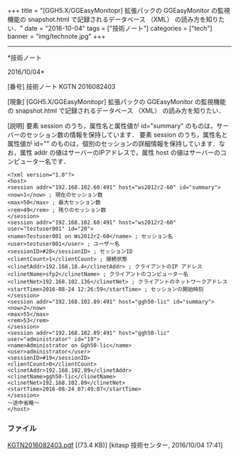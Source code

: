 ﻿+++
title = "[GGH5.X/GGEasyMonitopr] 拡張パックの GGEasyMonitor の監視機能の snapshot.html で記録されるデータベース （XML） の読み方を知りたい．"
date = "2016-10-04"
tags = ["技術ノート"]
categories = ["tech"]
banner = "img/technote.jpg"
+++

-----------------------------------------------------------------------------------------------------------------------------

*技術ノート

2016/10/04*


[番号]
技術ノート KGTN 2016082403

[現象]
[GGH5.X/GGEasyMonitopr] 拡張パックの GGEasyMonitor の監視機能の
snapshot.html で記録されるデータベース （XML） の読み方を知りたい．

[説明]
要素 session のうち，属性名と属性値が id="summary"
のものは，サーバーのセッション数の情報を保持しています． 要素 session
のうち，属性名と属性値が id=""
のものは，個別のセッションの詳細情報を保持しています．なお，属性 addr
の値はサーバーのIPアドレスで，属性 host
の値はサーバーのコンピューター名です．

    <?xml version="1.0"?>
    <host>
    <session addr="192.168.102.60:491" host="ws2012r2-60" id="summary">
    <now>1</now> ; 現在のセッション数
    <max>50</max> ; 最大セッション数
    <rem>49</rem> ; 残りのセッション数
    </session>
    <session addr="192.168.102.60:491" host="ws2012r2-60" user="testuser001" id="20">
    <name>Testuser001 on Ws2012r2-60</name> ; セッション名
    <user>testuser001</user> ; ユーザー名
    <sessionID>#20</sessionID> ; セッションID
    <clientCount>1</clientCount> ; 接続状態
    <clinetAddr>192.168.18.4</clinetAddr> ; クライアントのIP アドレス
    <clinetName>sfp2</clinetName> ; クライアントのコンピューター名
    <clinetNet>192.168.102.136</clinetNet> ; クライアントのネットワークアドレス
    <startTime>2016-08-24 12:26:59</startTime> ; セッションの開始時刻
    </session>
    <session addr="192.168.102.89:491" host="ggh50-lic" id="summary">
    <now>2</now>
    <max>55</max>
    <rem>53</rem>
    </session>
    <session addr="192.168.102.89:491" host="ggh50-lic" user="administrator" id="19">
    <name>Administrator on Ggh50-lic</name>
    <user>administrator</user>
    <sessionID>#19</sessionID>
    <clientCount>0</clientCount>
    <clinetAddr>192.168.102.89</clinetAddr>
    <clinetName>ggh50-lic</clinetName>
    <clinetNet>192.168.102.89</clinetNet>
    <startTime>2016-08-24 07:49:07</startTime>
    </session>
    ～途中省略～
    </host>


### ファイル

 
 


[KGTN2016082403.pdf](http://techreport.kitasp.net/attachments/download/3015/KGTN2016082403.pdf)
 [(73.4 KB)] [kitasp 技術センター, 2016/10/04
17:41]


 


 


